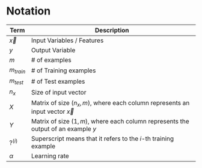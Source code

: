 # Notation 

|Term| Description|
|---|---|
| $\vec{x}$ | Input Variables / Features |
| $y$ | Output Variable |
| $m$ | # of examples |
| $m_{train}$ | # of Training examples |
| $m_{test}$ | # of Test examples |
| $n_x$ | Size of input vector |
| $X$ | Matrix of size $(n_x, m)$, where each column represents an input vector $\vec{x}$ |
| $Y$ | Matrix of size $(1, m)$, where each column represents the output of an example $y$ |
|$?^{(i)}$| Superscript means that it refers to the $i$-th training example |
|$\alpha$| Learning rate |

